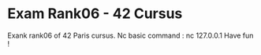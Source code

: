 # Exam Rank06 - 42 Cursus

Exank rank06 of 42 Paris cursus.
Nc basic command : nc 127.0.0.1 <port>
Have fun !
